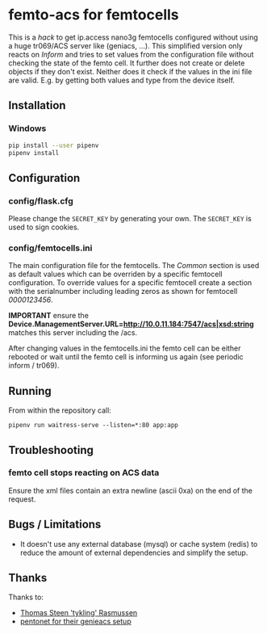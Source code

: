 # femto-acs for femtocells

This is a *hack* to get ip.access nano3g femtocells configured without using a huge tr069/ACS server like (geniacs, ...).
This simplified version only reacts on *Inform* and tries to set values from the configuration file without checking the state of the femto cell.
It further does not create or delete objects if they don't exist. Neither does it check if the values in the ini file are valid. E.g. by getting both values and type from the device itself.

## Installation

### Windows


```sh
pip install --user pipenv
pipenv install
```

## Configuration

### config/flask.cfg

Please change the `SECRET_KEY` by generating your own. The `SECRET_KEY` is used to sign cookies.

### config/femtocells.ini

The main configuration file for the femtocells. The *Common* section is used as default values which can be overriden by a specific
femtocell configuration.
To override values for a specific femtocell create a section with the serialnumber including leading zeros as shown for femtocell *0000123456*.

**IMPORTANT** ensure the **Device.ManagementServer.URL=http://10.0.11.184:7547/acs|xsd:string** matches this server including the /acs.

After changing values in the femtocells.ini the femto cell can be either rebooted or wait until the femto cell is informing us again (see periodic inform / tr069).

## Running

From within the repository call:
```
pipenv run waitress-serve --listen=*:80 app:app
```

## Troubleshooting

### femto cell stops reacting on ACS data

Ensure the xml files contain an extra newline (ascii 0xa) on the end of the request.

## Bugs / Limitations

* It doesn't use any external database (mysql) or cache system (redis) to reduce the amount of external dependencies and simplify the setup.

## Thanks

Thanks to:

* [Thomas Steen 'tykling' Rasmussen](https://github.com/tykling/)
* [pentonet for their genieacs setup](https://github.com/Pentonet/pentonet-genieacs-package)
